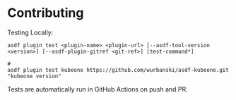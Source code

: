 # Contributing

Testing Locally:

```shell
asdf plugin test <plugin-name> <plugin-url> [--asdf-tool-version <version>] [--asdf-plugin-gitref <git-ref>] [test-command*]

#
asdf plugin test kubeone https://github.com/wurbanski/asdf-kubeone.git "kubeone version"
```

Tests are automatically run in GitHub Actions on push and PR.
